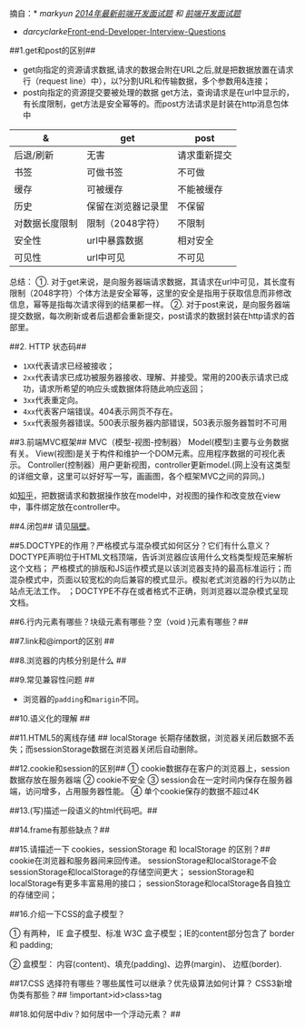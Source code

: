 摘自：* <cite>markyun<cite> [2014年最新前端开发面试题](https://github.com/markyun/My-blog/tree/master/Front-end-Developer-Questions) 和 [前端开发面试题](http://segmentfault.com/a/1190000000465431)
* <cite>darcyclarke</cite>[Front-end-Developer-Interview-Questions](https://github.com/darcyclarke/Front-end-Developer-Interview-Questions)
 
##1.get和post的区别##

 * get向指定的资源请求数据,请求的数据会附在URL之后,就是把数据放置在请求行（request line）中），以?分割URL和传输数据，多个参数用&连接；
 * post向指定的资源提交要被处理的数据
 get方法，查询请求是在url中显示的，有长度限制，get方法是安全幂等的。而post方法请求是封装在http消息包体中

&|get|post
---|---|----
后退/刷新|无害|请求重新提交
书签|可做书签|不可做
缓存|可被缓存|不能被缓存
历史|保留在浏览器记录里|不保留
对数据长度限制|限制（2048字符）|不限制
安全性|url中暴露数据|相对安全
可见性|url中可见|不可见

 总结：
   ①. 对于get来说，是向服务器端请求数据，其请求在url中可见，其长度有限制（2048字符）个体方法是安全幂等，这里的安全是指用于获取信息而非修改信息，幂等是指每次请求得到的结果都一样。
   ②. 对于post来说，是向服务器端提交数据，每次刷新或者后退都会重新提交，post请求的数据封装在http请求的首部里。


##2. HTTP 状态码##

  * `1XX`代表请求已经被接收；
  * `2xx`代表请求已成功被服务器接收、理解、并接受。常用的200表示请求已成功，请求所希望的响应头或数据体将随此响应返回；
  * `3xx`代表重定向。
  * `4xx`代表客户端错误。404表示网页不存在。
  * `5xx`代表服务器错误。500表示服务器内部错误，503表示服务器暂时不可用

##3.前端MVC框架##
 MVC（模型-视图-控制器）
 Model(模型)主要与业务数据有关。
 View(视图)是关于构件和维护一个DOM元素。应用程序数据的可视化表示。
 Controller(控制器）用户更新视图，controller更新model.(网上没有这类型的详细文章，这里可以好好写一写，画画图，各个框架MVC之间的异同。)

 如[知乎](http://www.zhihu.com/question/20135390)，把数据请求和数据操作放在model中，对视图的操作和改变放在view中，事件绑定放在controller中。
  

##4.闭包##
   请见[隔壁](http://padding.me/blog/2014/04/20/what-is-closure/)。

##5.DOCTYPE的作用？严格模式与混杂模式如何区分？它们有什么意义？
 DOCTYPE声明位于HTML文档顶端，告诉浏览器应该用什么文档类型规范来解析这个文档；
 严格模式的排版和JS运作模式是以该浏览器支持的最高标准运行；而混杂模式中，页面以较宽松的向后兼容的模式显示。模拟老式浏览器的行为以防止站点无法工作。
；DOCTYPE不存在或者格式不正确，则浏览器以混杂模式呈现文档。

##6.行内元素有哪些？块级元素有哪些？空（void  )元素有哪些？##

##7.link和@import的区别 ##

##8.浏览器的内核分别是什么 ##

##9.常见兼容性问题 ##
 * 浏览器的`padding`和`marigin`不同。

##10.语义化的理解 ##

##11.HTML5的离线存储 ##
 localStorage 长期存储数据，浏览器关闭后数据不丢失；而sessionStorage数据在浏览器关闭后自动删除。

##12.cookie和session的区别##
  ① cookie数据存在客户的浏览器上，session数据存放在服务器端
  ② cookie不安全
  ③ session会在一定时间内保存在服务器端，访问增多，占用服务器性能。
  ④ 单个cookie保存的数据不超过4K

##13.(写)描述一段语义的html代码吧。##

##14.frame有那些缺点？##

##15.请描述一下 cookies，sessionStorage 和 localStorage 的区别？##
cookie在浏览器和服务器间来回传递。 sessionStorage和localStorage不会
sessionStorage和localStorage的存储空间更大；
sessionStorage和localStorage有更多丰富易用的接口；
sessionStorage和localStorage各自独立的存储空间；

##16.介绍一下CSS的盒子模型？

  ① 有两种， IE 盒子模型、标准 W3C 盒子模型；IE的content部分包含了 border 和 padding;

  ② 盒模型： 内容(content)、填充(padding)、边界(margin)、 边框(border).

##17.CSS 选择符有哪些？哪些属性可以继承？优先级算法如何计算？ CSS3新增伪类有那些？##
!important>id>class>tag

##18.如何居中div？如何居中一个浮动元素？ ##

